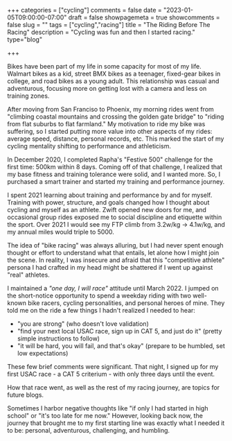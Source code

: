 +++
categories = ["cycling"]
comments = false
date = "2023-01-05T09:00:00-07:00"
draft = false
showpagemeta = true
showcomments = false
slug = ""
tags = ["cycling","racing"]
title = "The Riding Before The Racing"
description = "Cycling was fun and then I started racing."
type="blog"

+++

Bikes have been part of my life in some capacity for most of my life. Walmart bikes as a kid, street BMX bikes as a teenager, fixed-gear bikes in college, and road bikes as a young adult. This relationship was casual and adventurous, focusing more on getting lost with a camera and less on training zones.

After moving from San Franciso to Phoenix, my morning rides went from "climbing coastal mountains and crossing the golden gate bridge" to "riding from flat suburbs to flat farmland." My motivation to ride my bike was suffering, so I started putting more value into other aspects of my rides: average speed, distance, personal records, etc. This marked the start of my cycling mentality shifting to performance and athleticism.

In December 2020, I completed Rapha's "Festive 500" challenge for the first time: 500km within 8 days. Coming off of that challenge, I realized that my base fitness and training tolerance were solid, and I wanted more. So, I purchased a smart trainer and started my training and performance journey.

I spent 2021 learning about training and performance by and for myself. Training with power, structure, and goals changed how I thought about cycling and myself as an athlete. Zwift opened new doors for me, and occasional group rides exposed me to social discipline and etiquette within the sport. Over 2021 I would see my FTP climb from 3.2w/kg -> 4.1w/kg, and my annual miles would triple to 5000.

The idea of "bike racing" was always alluring, but I had never spent enough thought or effort to understand what that entails, let alone how I might join the scene. In reality, I was insecure and afraid that this "competitive athlete" persona I had crafted in my head might be shattered if I went up against "real" athletes.

I maintained a _"one day, I will race"_ attitude until March 2022. I jumped on the short-notice opportunity to spend a weekday riding with two well-known bike racers, cycling personalities, and personal heroes of mine. They told me on the ride a few things I hadn't realized I needed to hear:

- "you are strong" (who doesn't love validation)
- "find your next local USAC race, sign up in CAT 5, and just do it" (pretty simple instructions to follow)
- "it will be hard, you will fail, and that's okay" (prepare to be humbled, set low expectations)

These few brief comments were significant. That night, I signed up for my first USAC race - a CAT 5 criterium - with only three days until the event.

How that race went, as well as the rest of my racing journey, are topics for future blogs.

Sometimes I harbor negative thoughts like "if only I had started in high school" or "it's too late for me now." However, looking back now, the journey that brought me to my first starting line was exactly what I needed it to be: personal, adventurous, challenging, and humbling.
